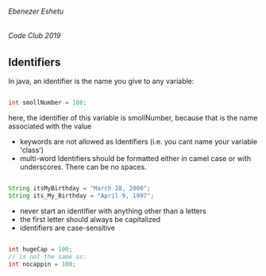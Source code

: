 ###### Ebenezer Eshetu ######
###### Code Club 2019 ######

## Identifiers ##

In java, an identifier is the name you give to any variable:

```java

int smollNumber = 108;

```

here, the identifier of this variable is smollNumber, because that is the name associated with the value

- keywords are not allowed as Identifiers (i.e. you cant name your variable 'class')
- multi-word Identifiers should be formatted either in camel case or with underscores. There can be no spaces.

```java

String itsMyBirthday = "March 28, 2000";
String its_My_Birthday = "April 9, 1997";

```

- never start an identifier with anything other than a letters
- the first letter should always be capitalized
- identifiers are case-sensitive

```java

int hugeCap = 100;
// is not the same as:
int nocappin = 100;

```
